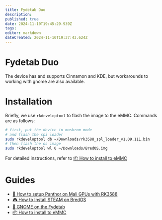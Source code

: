 ```yaml
---
title: Fydetab Duo
description: 
published: true
date: 2024-11-10T19:45:29.939Z
tags: 
editor: markdown
dateCreated: 2024-11-10T19:37:43.624Z
---
```


# Fydetab Duo
The device has and supports Cinnamon and KDE, but workarounds to working with gnome are also available.

# Installation
Briefly, we use `rkdeveloptool` to flash the image to the eMMC. Commands are as follows:

```bash
# first, put the device in maskrom mode
# and flash the spi loader
sudo rkdeveloptool db ~/Downloads/rk3588_spl_loader_v1.09.111.bin
# then flash the os image
sudo rkdeveloptool wl 0 ~/Downloads/BredOS.img
```

For detailed instructions, refer to [📦 How to install to eMMC](https://wiki.fydetabduo.com/os-release-board/BredOS/BredOS-intro)

# Guides

-   [🐾 How to setup Panthor on Mali GPUs with RK3588](/how-to/how-to-setup-panthor)
-   [🎮  How to Install STEAM on BredOS](/how-to/how-to-install-steam)
-   [🦶  GNOME on the Fydetab](/fydetab-duo/gnome)
-   [📦 How to install to eMMC](https://wiki.fydetabduo.com/os-release-board/BredOS/BredOS-intro)
